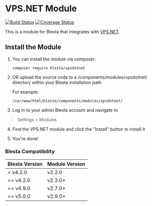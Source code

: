 # VPS.NET Module

[![Build Status](https://travis-ci.org/blesta/module-vpsdotnet.svg?branch=master)](https://travis-ci.org/blesta/module-vpsdotnet) [![Coverage Status](https://coveralls.io/repos/github/blesta/module-vpsdotnet/badge.svg?branch=master)](https://coveralls.io/github/blesta/module-vpsdotnet?branch=master)

This is a module for Blesta that integrates with [VPS.NET](https://www.vps.net/).

## Install the Module

1. You can install the module via composer:

    ```
    composer require blesta/vpsdotnet
    ```

2. OR upload the source code to a /components/modules/vpsdotnet/ directory within
your Blesta installation path.

    For example:

    ```
    /var/www/html/blesta/components/modules/vpsdotnet/
    ```

3. Log in to your admin Blesta account and navigate to
> Settings > Modules

4. Find the VPS.NET module and click the "Install" button to install it

5. You're done!

### Blesta Compatibility

|Blesta Version|Module Version|
|--------------|--------------|
|< v4.2.0|v2.2.0|
|>= v4.2.0|v2.3.0+|
|>= v4.9.0|v2.7.0+|
|>= v5.0.0|v2.9.0+|

